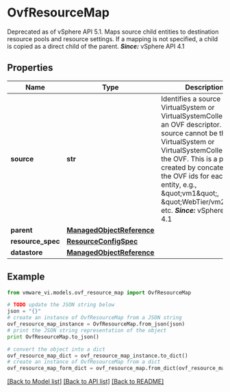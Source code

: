 # OvfResourceMap

Deprecated as of vSphere API 5.1.  Maps source child entities to destination resource pools and resource settings.  If a mapping is not specified, a child is copied as a direct child of the parent.  ***Since:*** vSphere API 4.1 

## Properties
Name | Type | Description | Notes
------------ | ------------- | ------------- | -------------
**source** | **str** | Identifies a source VirtualSystem or VirtualSystemCollection in an OVF descriptor.  The source cannot be the root VirtualSystem or VirtualSystemCollection of the OVF. This is a path created by concatenating the OVF ids for each entity, e.g., \&quot;vm1\&quot;, \&quot;WebTier/vm2\&quot;, etc.  ***Since:*** vSphere API 4.1  | 
**parent** | [**ManagedObjectReference**](ManagedObjectReference.md) |  | [optional] 
**resource_spec** | [**ResourceConfigSpec**](ResourceConfigSpec.md) |  | [optional] 
**datastore** | [**ManagedObjectReference**](ManagedObjectReference.md) |  | [optional] 

## Example

```python
from vmware_vi.models.ovf_resource_map import OvfResourceMap

# TODO update the JSON string below
json = "{}"
# create an instance of OvfResourceMap from a JSON string
ovf_resource_map_instance = OvfResourceMap.from_json(json)
# print the JSON string representation of the object
print OvfResourceMap.to_json()

# convert the object into a dict
ovf_resource_map_dict = ovf_resource_map_instance.to_dict()
# create an instance of OvfResourceMap from a dict
ovf_resource_map_form_dict = ovf_resource_map.from_dict(ovf_resource_map_dict)
```
[[Back to Model list]](../README.md#documentation-for-models) [[Back to API list]](../README.md#documentation-for-api-endpoints) [[Back to README]](../README.md)



